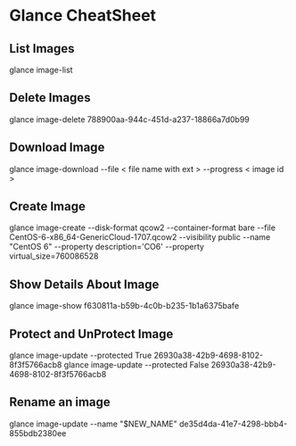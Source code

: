 # Glance CheatSheet

## List Images
glance image-list

## Delete Images
glance image-delete 788900aa-944c-451d-a237-18866a7d0b99

## Download Image
glance image-download --file < file name with ext > --progress < image id >

## Create Image
glance image-create --disk-format qcow2 --container-format bare --file CentOS-6-x86_64-GenericCloud-1707.qcow2 --visibility public --name "CentOS 6" --property description='CO6' --property virtual_size=760086528

## Show Details About Image
glance image-show f630811a-b59b-4c0b-b235-1b1a6375bafe

## Protect and UnProtect Image
glance image-update --protected True 26930a38-42b9-4698-8102-8f3f5766acb8
glance image-update --protected False 26930a38-42b9-4698-8102-8f3f5766acb8

## Rename an image
glance image-update --name "$NEW_NAME" de35d4da-41e7-4298-bbb4-855bdb2380ee
